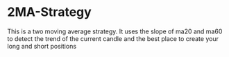 # 2MA-Strategy
This is a two moving average strategy. It uses the slope of ma20 and ma60 to detect the trend of the current candle and the best place to create your long and short positions

